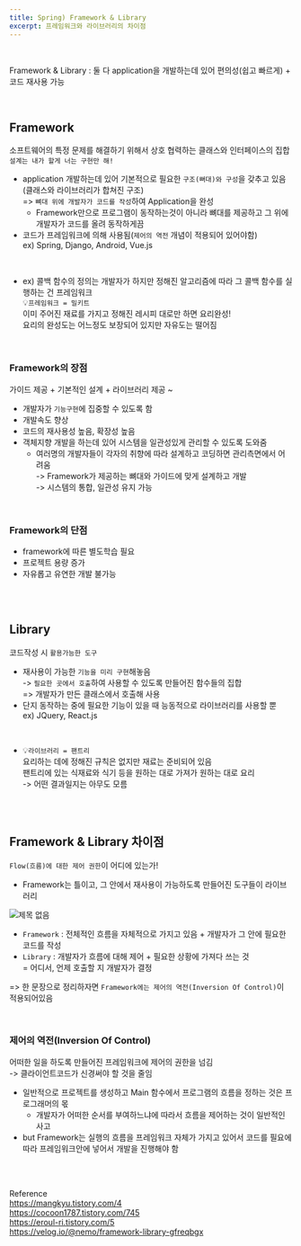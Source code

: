 ```yaml
---
title: Spring) Framework & Library
excerpt: 프레임워크와 라이브러리의 차이점  
---
```


<br/>

Framework & Library : 둘 다 application을 개발하는데 있어 편의성(쉽고 빠르게) + 코드 재사용 가능

<br/>

## Framework
소프트웨어의 특정 문제를 해결하기 위해서 상호 협력하는 클래스와 인터페이스의 집합   
`설계는 내가 할게 너는 구현만 해!`     
 
- application 개발하는데 있어 기본적으로 필요한 `구조(뻐대)와 구성`을 갖추고 있음(클래스와 라이브러리가 합쳐진 구조)      
  => `뼈대 위에 개발자가 코드를 작성`하여 Application을 완성    
  - Framework만으로 프로그램이 동작하는것이 아니라 뼈대를 제공하고 그 위에 개발자가 코드를 올려 동작하게끔  
- 코드가 프레임워크에 의해 사용됨(`제어의 역전` 개념이 적용되어 있어야함)    
  ex) Spring, Django, Android, Vue.js

<br/>

- ex) 콜백 함수의 정의는 개발자가 하지만 정해진 알고리즘에 따라 그 콜백 함수를 실행하는 건 프레임워크  
  💡`프레임워크 = 밀키트`  
  이미 주어진 재료를 가지고 정해진 레시피 대로만 하면 요리완성!  
  요리의 완성도는 어느정도 보장되어 있지만 자유도는 떨어짐  
  
<br/>
 
### Framework의 장점  
가이드 제공 + 기본적인 설계 + 라이브러리 제공 ~  
- 개발자가 `기능구현`에 집중할 수 있도록 함   
- 개발속도 향상
- 코드의 재사용성 높음, 확장성 높음  
- 객체지향 개발을 하는데 있어 시스템을 일관성있게 관리할 수 있도록 도와줌   
  - 여러명의 개발자들이 각자의 취향에 따라 설계하고 코딩하면 관리측면에서 어려움   
    -> Framework가 제공하는 뼈대와 가이드에 맞게 설계하고 개발   
    -> 시스템의 통합, 일관성 유지 가능   
    
<br/>

### Framework의 단점  
- framework에 따른 별도학습 필요  
- 프로젝트 용량 증가
- 자유롭고 유연한 개발 불가능  

<br/><br/>

## Library
코드작성 시 `활용가능한 도구`     

- 재사용이 가능한 `기능을 미리 구현`해놓음     
  -> `필요한 곳에서 호출`하여 사용할 수 있도록 만들어진 함수들의 집합            
  => 개발자가 만든 클래스에서 호출해 사용     
- 단지 동작하는 중에 필요한 기능이 있을 때 능동적으로 라이브러리를 사용할 뿐     
  ex) JQuery, React.js
  
<br/>

- 💡`라이브러리 = 팬트리`       
  요리하는 데에 정해진 규칙은 없지만 재료는 준비되어 있음     
  팬트리에 있는 식재료와 식기 등을 원하는 대로 가져가 원하는 대로 요리     
  -> 어떤 결과일지는 아무도 모름     

<br/><br/>

## Framework & Library 차이점    
`Flow(흐름)에 대한 제어 권한`이 어디에 있는가!     
- Framework는 틀이고, 그 안에서 재사용이 가능하도록 만들어진 도구들이 라이브러리   

![제목 없음](https://user-images.githubusercontent.com/103614357/193292817-92ed8271-14aa-4f75-ab22-4a0d8355cccd.png)   

- `Framework` : 전체적인 흐름을 자체적으로 가지고 있음 + 개발자가 그 안에 필요한 코드를 작성     
- `Library` : 개발자가 흐름에 대해 제어 + 필요한 상황에 가져다 쓰는 것    
  = 어디서, 언제 호출할 지 개발자가 결정     

=> 한 문장으로 정리하자면 `Framework에는 제어의 역전(Inversion Of Control)`이 적용되어있음  

<br/>

### 제어의 역전(Inversion Of Control)    
어떠한 일을 하도록 만들어진 프레임워크에 제어의 권한을 넘김    
-> 클라이언트코드가 신경써야 할 것을 줄임   
- 일반적으로 프로젝트를 생성하고 Main 함수에서 프로그램의 흐름을 정하는 것은 프로그래머의 몫  
  - 개발자가 어떠한 순서를 부여하느냐에 따라서 흐름을 제어하는 것이 일반적인 사고  
- but Framework는 실행의 흐름을 프레임워크 자체가 가지고 있어서 코드를 필요에 따라 프레임워크안에 넣어서 개발을 진행해야 함  

<br/><br/>

Reference  
https://mangkyu.tistory.com/4    
https://cocoon1787.tistory.com/745    
https://eroul-ri.tistory.com/5   
https://velog.io/@nemo/framework-library-gfreqbgx   
<br/>
